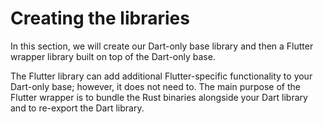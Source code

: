 # Creating the libraries
In this section, we will create our Dart-only base library and then
a Flutter wrapper library built on top of the Dart-only base.

The Flutter library can add additional Flutter-specific functionality
to your Dart-only base; however, it does not need to.
The main purpose of the Flutter wrapper is to bundle the Rust binaries
alongside your Dart library and to re-export the Dart library.
